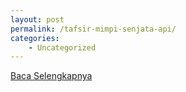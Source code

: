 ```yaml
---
layout: post
permalink: /tafsir-mimpi-senjata-api/
categories:
    - Uncategorized
---
```


[Baca Selengkapnya](/06)